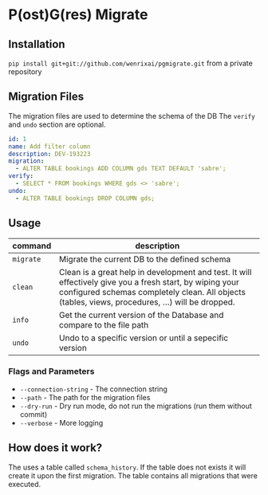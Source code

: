 # P(ost)G(res) Migrate

## Installation

`pip install git+git://github.com/wenrixai/pgmigrate.git` from a private repository

## Migration Files

The migration files are used to determine the schema of the DB
The `verify` and `undo` section are optional.

```yaml
id: 1
name: Add filter column
description: DEV-193223
migration:
  - ALTER TABLE bookings ADD COLUMN gds TEXT DEFAULT 'sabre';
verify:
  - SELECT * FROM bookings WHERE gds <> 'sabre';
undo:
  - ALTER TABLE bookings DROP COLUMN gds;

```

## Usage

| command 	  | description 	                                                                                                                                                                                               |
|------------|-------------------------------------------------------------------------------------------------------------------------------------------------------------------------------------------------------------|
| `migrate`	 | Migrate the current DB to the defined schema           	                                                                                                                                                    |
| `clean` 	  | Clean is a great help in development and test. It will effectively give you a fresh start, by wiping your configured schemas completely clean. All objects (tables, views, procedures, …) will be dropped.	 |
| `info`	    | Get the current version of the Database and compare to the file path	                                                                                                                                       |
| `undo`     | Undo to a specific version or until a sepecific version	                                                                                                                                                                                    |


### Flags and Parameters

* `--connection-string` - The connection string 
* `--path` - The path for the migration files
* `--dry-run` - Dry run mode, do not run the migrations (run them without commit)
* `--verbose` - More logging

## How does it work?

The uses a table called `schema_history`. If the table does not exists it will create it upon the first migration.
The table contains all migrations that were executed.


